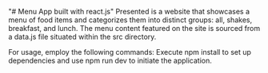 "# Menu App built with react.js" 
Presented is a website that showcases a menu of food items and categorizes them into distinct groups: all, shakes, breakfast, and lunch. 
The menu content featured on the site is sourced from a data.js file situated within the src directory.

For usage, employ the following commands: Execute npm install to set up dependencies and use npm run dev to initiate the application.
